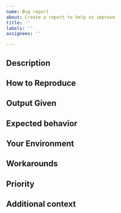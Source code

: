 ```yaml
---
name: Bug report
about: Create a report to help us improve
title: ''
labels: ''
assignees: ''

---
```

<!-- Feel free to remove sections marked optional if they are not relevant. The other sections please fill out. See also https://github.com/Mathics3/mathics-core/blob/master/REPORTING-BUGS.md -->

## Description

<!-- Please add a clear and concise description of the bug. Try to reduce the bug to the minimum expression that exhibits the bug.
     For example, if an an expression occurs with several terms, can these be removed and the bug still appears? If so
	 we would like the reduced, simpler expression.

	 If the expression can be written in SymPy, does SymPy also exhibit the problem?
-->

## How to Reproduce

<!--
Steps to reproduce the behavior.

For Django:
1. Go to ...
2. Enter ....
2. Click on ....
3. Scroll down to '....'
4. See error

For a command-line environment:

$mathics -e 'E ^ (Pi I)'  # adjust expression E ^ (Pi I) for the specific bug

-->

## Output Given

<!--
Please include not just the error message but all output leading to the message which includes echoing input and messages up to the error.
For a command-line environment include command invocation and all the output produced.

If this is too long, then try narrowing the problem to something short.
-->


## Expected behavior

<!-- Add a clear and concise description of what you expected to happen. -->

## Your Environment

<!-- _This information can be helpful..

**All: Mathics version, Installed Python Python packages.

In addition

**Desktop (please complete the following information):**
 - OS: [e.g. iOS]
 - Browser [e.g. chrome, safari]

**Smartphone (please complete the following information):**
 - Device: [e.g. iPhone6]
 - OS: [e.g. iOS8.1]
 - Browser [e.g. stock browser, safari]

If you are using a command-line interface the relevant information is posted when you enter the mathics or mathicsscript.

If you are using Django http://localhost/about provides this information which you can cut and paste.
 -->

## Workarounds

<!-- If there is a workaround for the problem, describe that here. -->

## Priority

<!-- If this is blocking some important activity let us know what activity it blocks. -->

## Additional context

<!--
This is optional. Please add any other context about the problem here or special environment setup.
-->
